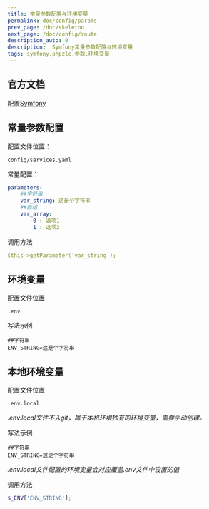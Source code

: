 ```yaml
---
title: 常量参数配置与环境变量
permalink: doc/config/params
prev_page: /doc/skeleton
next_page: /doc/config/route
description_auto: 0
description:  Symfony常量参数配置与环境变量
tags: symfony,phpzlc,参数,环境变量
---
```


## 官方文档

[配置Symfony](https://symfony.com/doc/4.4/configuration.html#importing-configuration-files)

## 常量参数配置

配置文件位置：
```text
config/services.yaml
```
常量配置：
```yaml
parameters:
    ##字符串
    var_string: 这是个字符串
    ##数组
    var_array:
        0 : 选项1
        1 : 选项2
```
调用方法
```yaml
$this->getParameter('var_string');
```

## 环境变量

配置文件位置

```text
.env
```

写法示例

```text
##字符串
ENV_STRING=这是个字符串
```

## 本地环境变量

配置文件位置

```text
.env.local
```
_.env.local文件不入git，属于本机环境独有的环境变量，需要手动创建。_

写法示例

```text
##字符串
ENV_STRING=这是个字符串
```

_.env.local文件配置的环境变量会对应覆盖.env文件中设置的值_

调用方法

```php
$_ENV['ENV_STRING'];
```


